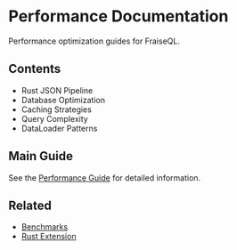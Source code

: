 # Performance Documentation

Performance optimization guides for FraiseQL.

## Contents

- Rust JSON Pipeline
- Database Optimization
- Caching Strategies
- Query Complexity
- DataLoader Patterns

## Main Guide

See the [Performance Guide](../../PERFORMANCE_GUIDE.md) for detailed information.

## Related

- [Benchmarks](../../benchmarks/)
- [Rust Extension](../rust/)
